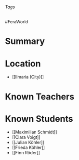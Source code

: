 ###### Tags

#FeraWorld

# Summary

# Location
- [[Ilmaria (City)]]

# Known Teachers

# Known Students
- [[Maximilian Schmidt]] 
- [[Clara Voigt]] 
- [[Julian Köhler]]
- [[Frieda Köhler]]
- [[Finn Röder]]
